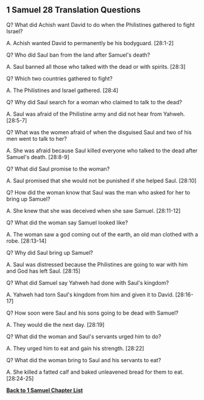## 1 Samuel 28 Translation Questions ##

Q? What did Achish want David to do when the Philistines gathered to fight Israel?

A. Achish wanted David to permanently be his bodyguard. [28:1-2]

Q? Who did Saul ban from the land after Samuel's death?

A. Saul banned all those who talked with the dead or with spirits. [28:3]

Q? Which two countries gathered to fight?

A. The Philistines and Israel gathered. [28:4]

Q? Why did Saul search for a woman who claimed to talk to the dead?

A. Saul was afraid of the Philistine army and did not hear from Yahweh. [28:5-7]

Q? What was the women afraid of when the disguised Saul and two of his men went to talk to her?

A. She was afraid because Saul killed everyone who talked to the dead after Samuel's death. [28:8-9]

Q? What did Saul promise to the woman?

A. Saul promised that she would not be punished if she helped Saul. [28:10]

Q? How did the woman know that Saul was the man who asked for her to bring up Samuel?

A. She knew that she was deceived when she saw Samuel. [28:11-12]

Q? What did the woman say Samuel looked like?

A. The woman saw a god coming out of the earth, an old man clothed with a robe. [28:13-14]

Q? Why did Saul bring up Samuel?

A. Saul was distressed because the Philistines are going to war with him and God has left Saul. [28:15]

Q? What did Samuel say Yahweh had done with Saul's kingdom?

A. Yahweh had torn Saul's kingdom from him and given it to David. [28:16-17]

Q? How soon were Saul and his sons going to be dead with Samuel?

A. They would die the next day. [28:19]

Q? What did the woman and Saul's servants urged him to do?

A. They urged him to eat and gain his strength. [28:22]

Q? What did the woman bring to Saul and his servants to eat?

A. She killed a fatted calf and baked unleavened bread for them to eat. [28:24-25]

__[Back to 1 Samuel Chapter List](./)__

